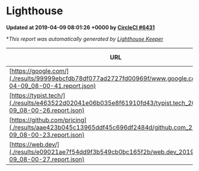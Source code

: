 
# Lighthouse

**Updated at 2019-04-09 08:01:26 +0000 by [CircleCI #6431](https://circleci.com/gh/ItinerisLtd/lighthouse-keeper-example/6431)**

**This report was automatically generated by [Lighthouse Keeper](https://github.com/itinerisltd/lighthouse-keeper)*

| URL | Performance | Accessibility | Best Practices | SEO | PWA | Updated At |
| --- | --- | --- | --- | --- | --- | --- |
| [https://google.com/](./results/99999ebcfdb78df077ad2727fd00969f/www.google.com_2019-04-09_08-00-41.report.json) | 0.96 | 0.71 | 0.93 | 0.82 | 0.58 | 2019-04-09T08:00:41.294Z |
| [https://typist.tech/](./results/e463522d02041e06b035e8f61910fd43/typist.tech_2019-04-09_08-00-26.report.json) | 1 |  |  |  |  | 2019-04-09T08:00:26.299Z |
| [https://github.com/pricing](./results/aae423b045c13965ddf45c696df2484d/github.com_2019-04-09_08-00-23.report.json) | 0.87 | 0.89 | 0.93 | 0.9 | 0.58 | 2019-04-09T08:00:23.350Z |
| [https://web.dev/](./results/e09021ae7f54dd9f3b549cb0bc165f2b/web.dev_2019-04-09_08-00-27.report.json) | 0.96 | 0.93 | 1 | 0.96 | 1 | 2019-04-09T08:00:27.549Z |

